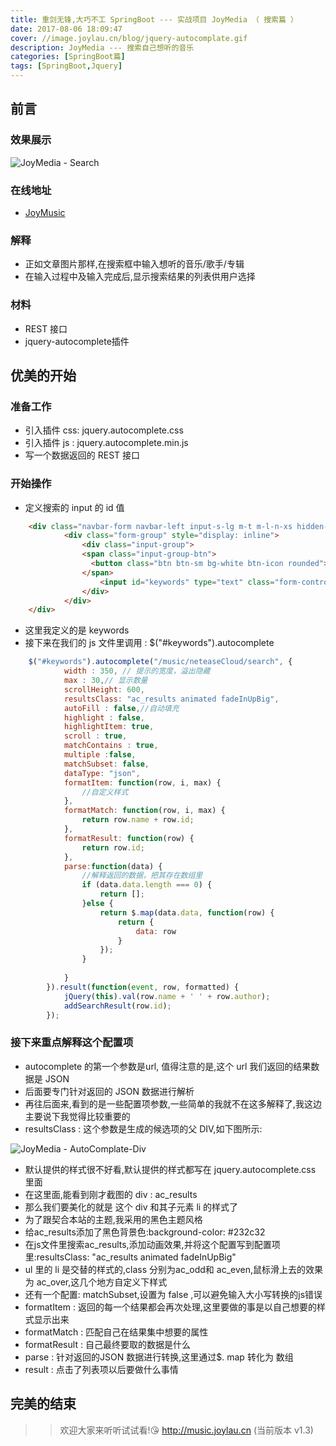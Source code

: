 ```yaml
---
title: 重剑无锋,大巧不工 SpringBoot --- 实战项目 JoyMedia （ 搜索篇 ）
date: 2017-08-06 18:09:47
cover: //image.joylau.cn/blog/jquery-autocomplate.gif
description: JoyMedia --- 搜索自己想听的音乐
categories: [SpringBoot篇]
tags: [SpringBoot,Jquery]
---
```


<!-- more -->
## 前言
### 效果展示
![JoyMedia - Search](//image.joylau.cn/blog/jquery-autocomplate.gif)
### 在线地址
- [JoyMusic](//music.joylau.cn)
### 解释
- 正如文章图片那样,在搜索框中输入想听的音乐/歌手/专辑
- 在输入过程中及输入完成后,显示搜索结果的列表供用户选择
### 材料
- REST 接口
- jquery-autocomplete插件

## 优美的开始
### 准备工作
- 引入插件 css: jquery.autocomplete.css
- 引入插件 js : jquery.autocomplete.min.js
- 写一个数据返回的 REST 接口
### 开始操作
- 定义搜索的 input 的 id 值

``` html
    <div class="navbar-form navbar-left input-s-lg m-t m-l-n-xs hidden-xs">
            <div class="form-group" style="display: inline">
                <div class="input-group">
                <span class="input-group-btn">
                  <button class="btn btn-sm bg-white btn-icon rounded"><i class="fa fa-search"></i></button>
                </span>
                    <input id="keywords" type="text" class="form-control input-sm no-border rounded" placeholder="搜索  单曲/歌手/专辑...">
                </div>
            </div>
    </div>
```

- 这里我定义的是 keywords
- 接下来在我们的 js 文件里调用 : $("#keywords").autocomplete

``` javascript
    $("#keywords").autocomplete("/music/neteaseCloud/search", {
            width : 350, // 提示的宽度，溢出隐藏
            max : 30,// 显示数量
            scrollHeight: 600,
            resultsClass: "ac_results animated fadeInUpBig",
            autoFill : false,//自动填充
            highlight : false,
            highlightItem: true,
            scroll : true,
            matchContains : true,
            multiple :false,
            matchSubset: false,
            dataType: "json",
            formatItem: function(row, i, max) {
                //自定义样式
            },
            formatMatch: function(row, i, max) {
                return row.name + row.id;
            },
            formatResult: function(row) {
                return row.id;
            },
            parse:function(data) {
                //解释返回的数据，把其存在数组里
                if (data.data.length === 0) {
                    return [];
                }else {
                    return $.map(data.data, function(row) {
                        return {
                            data: row
                        }
                    });
                }
    
            }
        }).result(function(event, row, formatted) {
            jQuery(this).val(row.name + ' ' + row.author);
            addSearchResult(row.id);
        });
```

### 接下来重点解释这个配置项
- autocomplete 的第一个参数是url, 值得注意的是,这个 url 我们返回的结果数据是 JSON
- 后面要专门针对返回的 JSON 数据进行解析
- 再往后面来,看到的是一些配置项参数,一些简单的我就不在这多解释了,我这边主要说下我觉得比较重要的
- resultsClass : 这个参数是生成的候选项的父 DIV,如下图所示:

![JoyMedia - AutoComplate-Div](//image.joylau.cn/blog/jquery-autocomplate-div.png)

- 默认提供的样式很不好看,默认提供的样式都写在 jquery.autocomplete.css 里面
- 在这里面,能看到刚才截图的 div : ac_results
- 那么我们要美化的就是 这个 div 和其子元素 li 的样式了
- 为了跟契合本站的主题,我采用的黑色主题风格
- 给ac_results添加了黑色背景色:background-color: #232c32
- 在js文件里搜索ac_results,添加动画效果,并将这个配置写到配置项里:resultsClass: "ac_results animated fadeInUpBig"
- ul 里的 li 是交替的样式的,class 分别为ac_odd和 ac_even,鼠标滑上去的效果为 ac_over,这几个地方自定义下样式
- 还有一个配置: matchSubset,设置为 false ,可以避免输入大小写转换的js错误
- formatItem : 返回的每一个结果都会再次处理,这里要做的事是以自己想要的样式显示出来
- formatMatch : 匹配自己在结果集中想要的属性
- formatResult : 自己最终要取的数据是什么
- parse : 针对返回的JSON 数据进行转换,这里通过$. map 转化为 数组
- result : 点击了列表项以后要做什么事情

## 完美的结束
>> 欢迎大家来听听试试看!😘 http://music.joylau.cn  (当前版本 v1.3)